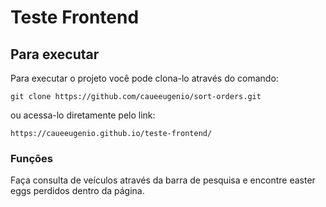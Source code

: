 # Teste Frontend

## Para executar

Para executar o projeto você pode clona-lo através do comando:
```
git clone https://github.com/caueeugenio/sort-orders.git
```

ou acessa-lo diretamente pelo link: 
```
https://caueeugenio.github.io/teste-frontend/
```

### Funções

Faça consulta de veículos através da barra de pesquisa e encontre easter eggs perdidos dentro da página.





